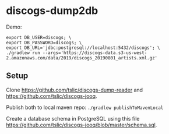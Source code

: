 # discogs-dump2db

Demo:

```
export DB_USER=discogs; \
export DB_PASSWORD=discogs; \
export DB_URL='jdbc:postgresql://localhost:5432/discogs'; \
./gradlew run --args='https://discogs-data.s3-us-west-2.amazonaws.com/data/2019/discogs_20190801_artists.xml.gz'
```

## Setup

Clone https://github.com/tslic/discogs-dump-reader and https://github.com/tslic/discogs-jooq.

Publish both to local maven repo:  `./gradlew publishToMavenLocal`

Create a database schema in PostgreSQL using this file https://github.com/tslic/discogs-jooq/blob/master/schema.sql.
